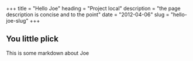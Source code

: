 +++
title = "Hello Joe"
heading = "Project local"
description = "the page description is concise and to the point"
date = "2012-04-06"
slug = "hello-joe-slug"
+++

## You little plick

This is some markdown about Joe
